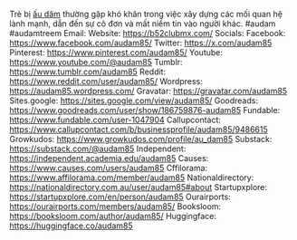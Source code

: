 Trẻ bị <a href="https://b52clubmx.com/">ấu dâm</a> thường gặp khó khăn trong việc xây dựng các mối quan hệ lành mạnh, dẫn đến sự cô đơn và mất niềm tin vào người khác.
#audam #audamtreem
Email: 
Website: <a href="https://b52clubmx.com/">https://b52clubmx.com/</a>
Socials:
Facebook: <a href="https://www.facebook.com/audam85/">https://www.facebook.com/audam85/</a>
Twitter: <a href="https://x.com/audam85">https://x.com/audam85</a>
Pinterest: <a href="https://www.pinterest.com/audam85/">https://www.pinterest.com/audam85/</a>
Youtube: <a href="https://www.youtube.com/@audam85">https://www.youtube.com/@audam85</a>
Tumblr: <a href="https://www.tumblr.com/audam85">https://www.tumblr.com/audam85</a>
Reddit: <a href="https://www.reddit.com/user/audam85/">https://www.reddit.com/user/audam85/</a>
Wordpress: <a href="https://audam85.wordpress.com/">https://audam85.wordpress.com/</a>
Gravatar: <a href="https://gravatar.com/audam85">https://gravatar.com/audam85</a>
Sites.google: <a href="https://sites.google.com/view/audam85/">https://sites.google.com/view/audam85/</a>
Goodreads: <a href="https://www.goodreads.com/user/show/186759876-audam85">https://www.goodreads.com/user/show/186759876-audam85</a>
Fundable: <a href="https://www.fundable.com/user-1047904">https://www.fundable.com/user-1047904</a>
Callupcontact: <a href="https://www.callupcontact.com/b/businessprofile/audam85/9486615">https://www.callupcontact.com/b/businessprofile/audam85/9486615</a>
Growkudos: <a href="https://www.growkudos.com/profile/au_dam85">https://www.growkudos.com/profile/au_dam85</a>
Substack: <a href="https://substack.com/@audam85">https://substack.com/@audam85</a>
Independent: <a href="https://independent.academia.edu/audam85">https://independent.academia.edu/audam85</a>
Causes: <a href="https://www.causes.com/users/audam85">https://www.causes.com/users/audam85</a>
Cffilorama: <a href="https://www.affilorama.com/member/audam85">https://www.affilorama.com/member/audam85</a>
Nationaldirectory: <a href="https://nationaldirectory.com.au/user/audam85#about">https://nationaldirectory.com.au/user/audam85#about</a>
Startupxplore: <a href="https://startupxplore.com/en/person/audam85">https://startupxplore.com/en/person/audam85</a>
Ourairports: <a href="https://ourairports.com/members/audam85/">https://ourairports.com/members/audam85/</a>
Booksloom: <a href="https://booksloom.com/author/audam85/">https://booksloom.com/author/audam85/</a>
Huggingface: <a href="https://huggingface.co/audam85">https://huggingface.co/audam85</a>